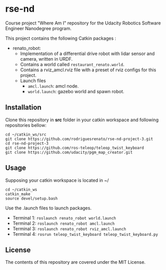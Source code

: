 # rse-nd
Course project "Where Am I" repository for the Udacity Robotics Software Engineer Nanodegree program.

This project contains the following Catkin packages :
* renato_robot: 
    * Implementation of a differential drive robot with lidar sensor and camera, written in URDF.
    * Contains a world called `restaurant_renato.world`.
    * Contains a rviz_amcl.rviz file with a preset of rviz configs for this project.
    * Launch files
        * `amcl.launch`: amcl node.
        * `world.launch`: gazebo world and spawn robot.
 

## Installation
Clone this repository in **src** folder in your catkin workspace and following repositories bellow:
```
cd ~/catkin_ws/src
git clone https://github.com/rodriguesrenato/rse-nd-project-3.git
cd rse-nd-project-3
git clone https://github.com/ros-teleop/teleop_twist_keyboard
git clone https://github.com/udacity/pgm_map_creator.git
```


## Usage
Supposing your catkin workspace is located in ~/
```
cd ~/catkin_ws
catkin_make
source devel/setup.bash
```
Use the .launch files to launch packages.
* Terminal 1: `roslaunch renato_robot world.launch`
* Terminal 2: `roslaunch renato_robot amcl.launch`
* Terminal 3: `roslaunch renato_robot rviz_amcl.launch`
* Terminal 4:  `rosrun teleop_twist_keyboard teleop_twist_keyboard.py`

## License
The contents of this repository are covered under the MIT License.
